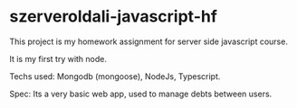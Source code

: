 # szerveroldali-javascript-hf
This project is my homework assignment for server side javascript course.

It is my first try with node.

Techs used: Mongodb (mongoose), NodeJs, Typescript.

Spec: Its a very basic web app, used to manage debts between users.
